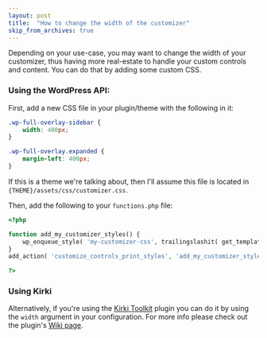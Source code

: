 ```yaml
---
layout: post
title:  "How to change the width of the customizer"
skip_from_archives: true
---
```


Depending on your use-case, you may want to change the width of your customizer, thus having more real-estate to handle your custom controls and content. You can do that by adding some custom CSS.

### Using the WordPress API:

First, add a new CSS file in your plugin/theme with the following in it:

```css
.wp-full-overlay-sidebar {
    width: 400px;
}

.wp-full-overlay.expanded {
    margin-left: 400px;
}
```

If this is a theme we're talking about, then I'll assume this file is located in `{THEME}/assets/css/customizer.css`.

Then, add the following to your `functions.php` file:

```php
<?php

function add_my_customizer_styles() {
    wp_enqueue_style( 'my-customizer-css', trailingslashit( get_template_directory_uri() ).'assets/css/customizer.css', null );
}
add_action( 'customize_controls_print_styles', 'add_my_customizer_styles', 99 );

?>
```

### Using Kirki

Alternatively, if you're using the [Kirki Toolkit](http://kirki.org) plugin you can do it by using the `width` argument in your configuration. For more info please check out the plugin's [Wiki page](https://github.com/reduxframework/kirki/wiki/Styling-the-Customizer).
